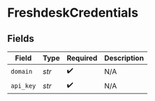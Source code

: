 # FreshdeskCredentials


## Fields

| Field              | Type               | Required           | Description        |
| ------------------ | ------------------ | ------------------ | ------------------ |
| `domain`           | *str*              | :heavy_check_mark: | N/A                |
| `api_key`          | *str*              | :heavy_check_mark: | N/A                |
